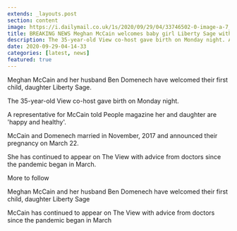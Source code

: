 ```yaml
---
extends: _layouts.post
section: content
image: https://i.dailymail.co.uk/1s/2020/09/29/04/33746502-0-image-a-7_1601348886479.jpg 
title: BREAKING NEWS Meghan McCain welcomes baby girl Liberty Sage with husband Ben Domenech 
description: The 35-year-old View co-host gave birth on Monday night. A representative for McCain says her and daughter are happy and healthy. 
date: 2020-09-29-04-14-33 
categories: [latest, news] 
featured: true 
--- 
```

Meghan McCain and her husband Ben Domenech have welcomed their first child, daughter Liberty Sage.

The 35-year-old View co-host gave birth on Monday night.

A representative for McCain told People magazine her and daughter are 'happy and healthy'. 

McCain and Domenech married in November, 2017 and announced their pregnancy on March 22.

She has continued to appear on The View with advice from doctors since the pandemic began in March.

More to follow 

Meghan McCain and her husband Ben Domenech have welcomed their first child, daughter Liberty Sage

McCain has continued to appear on The View with advice from doctors since the pandemic began in March

